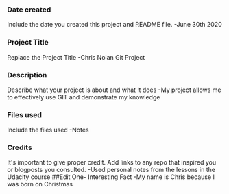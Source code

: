 ### Date created
Include the date you created this project and README file.
-June 30th 2020
### Project Title
Replace the Project Title
-Chris Nolan Git Project
### Description
Describe what your project is about and what it does
-My project allows me to effectively use GIT and demonstrate my knowledge
### Files used
Include the files used
-Notes
### Credits
It's important to give proper credit. Add links to any repo that inspired you or blogposts you consulted.
-Used personal notes from the lessons in the Udacity course
##Edit One- Interesting Fact
-My name is Chris because I was born on Christmas
